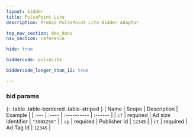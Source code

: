 ```yaml
---
layout: bidder
title: PulsePoint Lite
description: Prebid PulsePoint Lite Bidder Adaptor

top_nav_section: dev_docs
nav_section: reference

hide: true

biddercode: pulseLite

biddercode_longer_than_12: true

---
```



### bid params

{: .table .table-bordered .table-striped }
| Name | Scope | Description | Example |
| :--- | :---- | :---------- | :------ |
| `cf` | required | Ad size identifier | `"300X250"` |
| `cp` | required | Publisher Id | `12345` |
| `ct` | required | Ad Tag Id | `12345` |
